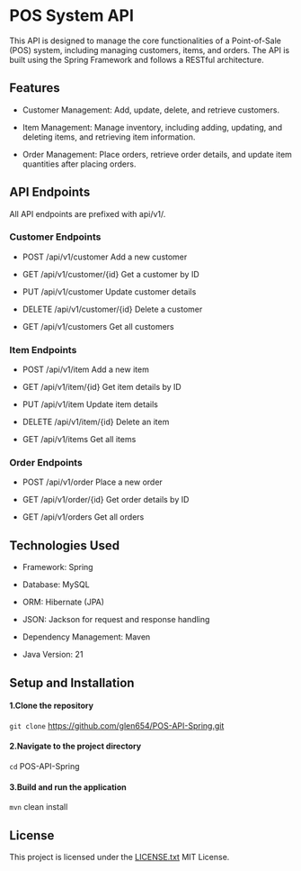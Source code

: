 
# POS System API

This API is designed to manage the core functionalities of a Point-of-Sale (POS) system, including managing customers, items, and orders. The API is built using the Spring Framework and follows a RESTful architecture.

## Features

* Customer Management: Add, update, delete, and retrieve customers.

* Item Management: Manage inventory, including adding, updating, and deleting items, and retrieving item information.

* Order Management: Place orders, retrieve order details, and update item quantities after placing orders.

## API Endpoints

All API endpoints are prefixed with api/v1/.

### Customer Endpoints


* POST	/api/v1/customer	Add a new customer

* GET	/api/v1/customer/{id}	Get a customer by ID

* PUT	/api/v1/customer	Update customer details

* DELETE	/api/v1/customer/{id}	Delete a customer

* GET	/api/v1/customers	Get all customers

### Item Endpoints


* POST	/api/v1/item	Add a new item

* GET	/api/v1/item/{id}	Get item details by ID

* PUT	/api/v1/item	Update item details

* DELETE	/api/v1/item/{id}	Delete an item

* GET	/api/v1/items	Get all items

### Order Endpoints


* POST	/api/v1/order	Place a new order

* GET	/api/v1/order/{id}	Get order details by ID

* GET	/api/v1/orders	Get all orders

## Technologies Used

* Framework: Spring

* Database: MySQL

* ORM: Hibernate (JPA)

* JSON: Jackson for request and response handling

* Dependency Management: Maven

* Java Version: 21

## Setup and Installation

#### 1.Clone the repository

`git clone` https://github.com/glen654/POS-API-Spring.git

#### 2.Navigate to the project directory

`cd` POS-API-Spring

#### 3.Build and run the application

`mvn` clean install


## License

This project is licensed under the [LICENSE.txt](LICENSE.txt) MIT License.